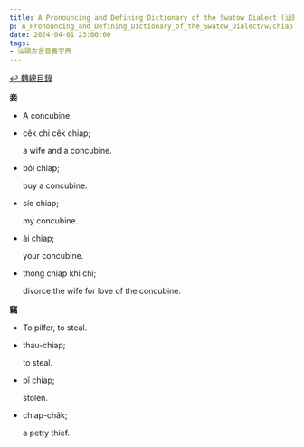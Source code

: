 ```yaml
---
title: A Pronouncing and Defining Dictionary of the Swatow Dialect (汕頭方言音義字典) / chiap
p: A_Pronouncing_and_Defining_Dictionary_of_the_Swatow_Dialect/w/chiap
date: 2024-04-01 23:00:00
tags: 
- 汕頭方言音義字典
---
```


[↩️ 轉總目錄](/A_Pronouncing_and_Defining_Dictionary_of_the_Swatow_Dialect)


**妾**
- A concubine.

- cêk chi cêk chiap;

  a wife and a concubine.

- bói chiap;

  buy a concubine.

- síe chiap;

  my concubine.

- ài chiap;

  your concubine.

- thóng chiap khì chi;

  divorce the wife for love of the concubine.

**竊**
- To pilfer, to steal.

- thau-chiap;

  to steal.

- pĭ chiap;

  stolen.

- chiap-châk;

  a petty thief.